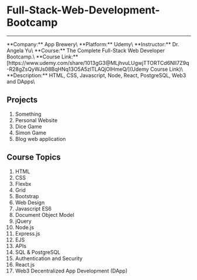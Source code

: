 # Full-Stack-Web-Development-Bootcamp
<hr>
**Company:** App Brewery\
**Platform:** Udemy\
**Instructor:** Dr. Angela Yu\
**Course:** The Complete Full-Stack Web Developer Bootcamp.\ 
**Course Link:** [https://www.udemy.com/share/1013gG3@MLjhvuLUgwjTTORTCd6NIl7Z9q-R28gZsQyWJs08BqHNq13O5A5zlTLAQjOlHmeQ/](Udemy Course Link)\
**Description:** HTML, CSS, Javascript, Node, React, PostgreSQL, Web3 and DApps\

## Projects
1. Something
2. Personal Website
3. Dice Game
4. Simon Game
5. Blog web application


## Course Topics
1. HTML
2. CSS
3. Flexbx
4. Grid
5. Bootstrap
6. Web Design
7. Javascript ES6
8. Document Object Model
9. jQuery
10. Node.js
11. Express.js
12. EJS
13. APIs
14. SQL & PostgreSQL
15. Authentication and Security
16. React.js
17. Web3 Decentralized App Development (DApp)
